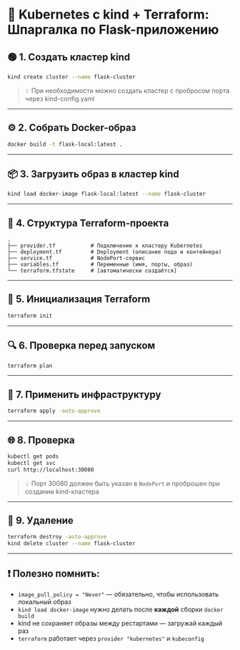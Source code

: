 
# 🧠 Kubernetes с kind + Terraform: Шпаргалка по Flask-приложению

## 🟢 1. Создать кластер kind

```bash
kind create cluster --name flask-cluster
```

> 💡 При необходимости можно создать кластер с пробросом порта через kind-config.yaml

---

## ⚙️ 2. Собрать Docker-образ

```bash
docker build -t flask-local:latest .
```

---

## 📦 3. Загрузить образ в кластер kind

```bash
kind load docker-image flask-local:latest --name flask-cluster
```

---

## 📁 4. Структура Terraform-проектa

```text
.
├── provider.tf           # Подключение к кластеру Kubernetes
├── deployment.tf         # Deployment (описание пода и контейнера)
├── service.tf            # NodePort-сервис
├── variables.tf          # Переменные (имя, порты, образ)
└── terraform.tfstate     # [автоматически создаётся]
```

---

## 🚀 5. Инициализация Terraform

```bash
terraform init
```

---

## 🔍 6. Проверка перед запуском

```bash
terraform plan
```

---

## 🚢 7. Применить инфраструктуру

```bash
terraform apply -auto-approve
```

---

## 🌐 8. Проверка

```bash
kubectl get pods
kubectl get svc
curl http://localhost:30080
```

> 💡 Порт 30080 должен быть указан в `NodePort` и проброшен при создании kind-кластера

---

## 🧼 9. Удаление

```bash
terraform destroy -auto-approve
kind delete cluster --name flask-cluster
```

---

## ❗️ Полезно помнить:

- `image_pull_policy = "Never"` — обязательно, чтобы использовать локальный образ
- `kind load docker-image` нужно делать после **каждой** сборки `docker build`
- kind не сохраняет образы между рестартами — загружай каждый раз
- `terraform` работает через `provider "kubernetes"` и `kubeconfig`
